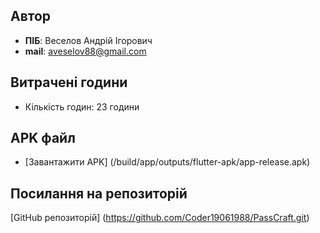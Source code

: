 ## Автор
- **ПІБ**: Веселов Андрій Ігорович
- **mail**: aveselov88@gmail.com

## Витрачені години 
- Кількість годин: 23 години

## APK файл
 - [Завантажити APK] (/build/app/outputs/flutter-apk/app-release.apk)

 ## Посилання на репозиторій
 [GitHub репозиторій] (https://github.com/Coder19061988/PassCraft.git)

